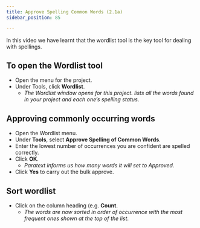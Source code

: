 ```yaml
---
title: Approve Spelling Common Words (2.1a)
sidebar_position: 85

---
```






In this video we have learnt that the wordlist tool is the key tool for dealing with spellings.


## To open the Wordlist tool

- Open the menu for the project.
- Under Tools, click **Wordlist**.
	- _The Wordlist window opens for this project. lists all the words found in your project and each one’s spelling status_.

## Approving commonly occurring words

- Open the Wordlist menu.
- Under **Tools**, select **Approve Spelling of Common Words**.
- Enter the lowest number of occurrences you are confident are spelled correctly.
- Click **OK**.
	- _Paratext informs us how many words it will set to Approved_.
- Click **Yes** to carry out the bulk approve.

## Sort wordlist

- Click on the column heading (e.g. **Count**.
	- _The words are now sorted in order of occurrence with the most frequent ones shown at the top of the list_.
